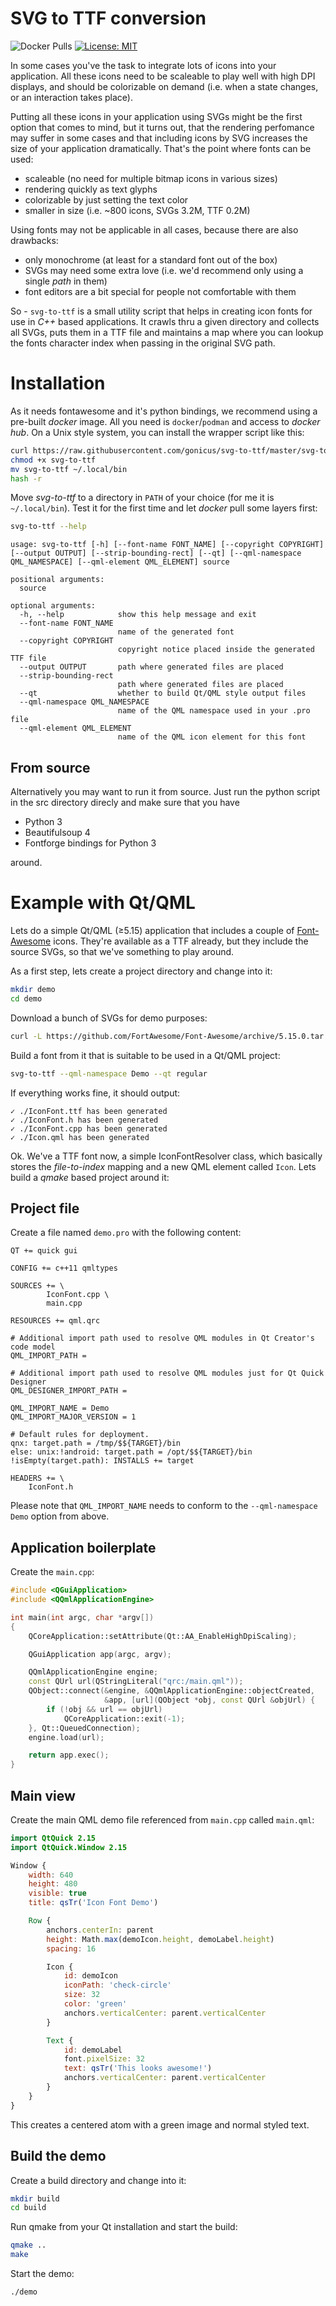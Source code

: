 SVG to TTF conversion
=====================
![Docker Pulls](https://img.shields.io/docker/pulls/gonicus/svg-to-ttf) [![License: MIT](https://img.shields.io/badge/License-MIT-yellow.svg)](https://opensource.org/licenses/MIT)

In some cases you've the task to integrate lots of icons into your application. All
these icons need to be scaleable to play well with high DPI displays, and should be
colorizable on demand (i.e. when a state changes, or an interaction takes place).

Putting all these icons in your application using SVGs might be the first option that
comes to mind, but it turns out, that the rendering perfomance may suffer in some cases
and that including icons by SVG increases the size of your application dramatically. That's
the point where fonts can be used:

 * scaleable (no need for multiple bitmap icons in various sizes)
 * rendering quickly as text glyphs
 * colorizable by just setting the text color
 * smaller in size (i.e. ~800 icons, SVGs 3.2M, TTF 0.2M)

Using fonts may not be applicable in all cases, because there are also drawbacks:

 * only monochrome (at least for a standard font out of the box)
 * SVGs may need some extra love (i.e. we'd recommend only using a single *path* in them)
 * font editors are a bit special for people not comfortable with them

So - `svg-to-ttf` is a small utility script that helps in creating icon fonts for use
in *C++* based applications. It crawls thru a given directory and collects all SVGs, puts
them in a TTF file and maintains a map where you can lookup the fonts character index when
passing in the original SVG path.


Installation
============

As it needs fontawesome and it's python bindings, we recommend using a pre-built *docker*
image. All you need is `docker`/`podman` and access to *docker hub*. On a Unix style system,
you can install the wrapper script like this:

```sh
curl https://raw.githubusercontent.com/gonicus/svg-to-ttf/master/svg-to-ttf --output svg-to-ttf
chmod +x svg-to-ttf
mv svg-to-ttf ~/.local/bin
hash -r
```

Move *svg-to-ttf* to a directory in `PATH` of your choice (for me it is `~/.local/bin`). Test it for
the first time and let *docker* pull some layers first:

```sh
svg-to-ttf --help
```

```
usage: svg-to-ttf [-h] [--font-name FONT_NAME] [--copyright COPYRIGHT] [--output OUTPUT] [--strip-bounding-rect] [--qt] [--qml-namespace QML_NAMESPACE] [--qml-element QML_ELEMENT] source

positional arguments:
  source

optional arguments:
  -h, --help            show this help message and exit
  --font-name FONT_NAME
                        name of the generated font
  --copyright COPYRIGHT
                        copyright notice placed inside the generated TTF file
  --output OUTPUT       path where generated files are placed
  --strip-bounding-rect
                        path where generated files are placed
  --qt                  whether to build Qt/QML style output files
  --qml-namespace QML_NAMESPACE
                        name of the QML namespace used in your .pro file
  --qml-element QML_ELEMENT
                        name of the QML icon element for this font

```


From source
-----------

Alternatively you may want to run it from source. Just run the python script in the src directory direcly and make
sure that you have

 * Python 3
 * Beautifulsoup 4
 * Fontforge bindings for Python 3

around.


Example with Qt/QML
===================

Lets do a simple Qt/QML (≥5.15) application that includes a couple of [Font-Awesome](https://github.com/FortAwesome/Font-Awesome)
icons. They're available as a TTF already, but they include the source SVGs, so that we've something to play around.

As a first step, lets create a project directory and change into it:

```sh
mkdir demo
cd demo
```

Download a bunch of SVGs for demo purposes:

```sh
curl -L https://github.com/FortAwesome/Font-Awesome/archive/5.15.0.tar.gz | tar xvz --strip-components=2 Font-Awesome-5.15.0/svgs/regular
```

Build a font from it that is suitable to be used in a Qt/QML project:

```sh
svg-to-ttf --qml-namespace Demo --qt regular
```

If everything works fine, it should output:

```
✓ ./IconFont.ttf has been generated
✓ ./IconFont.h has been generated
✓ ./IconFont.cpp has been generated
✓ ./Icon.qml has been generated
```

Ok. We've a TTF font now, a simple IconFontResolver class, which basically stores the *file-to-index* mapping and a
new QML element called `Icon`. Lets build a *qmake* based project around it:

Project file
------------

Create a file named `demo.pro` with the following content:

```qmake
QT += quick gui

CONFIG += c++11 qmltypes

SOURCES += \
        IconFont.cpp \
        main.cpp

RESOURCES += qml.qrc

# Additional import path used to resolve QML modules in Qt Creator's code model
QML_IMPORT_PATH =

# Additional import path used to resolve QML modules just for Qt Quick Designer
QML_DESIGNER_IMPORT_PATH =

QML_IMPORT_NAME = Demo
QML_IMPORT_MAJOR_VERSION = 1

# Default rules for deployment.
qnx: target.path = /tmp/$${TARGET}/bin
else: unix:!android: target.path = /opt/$${TARGET}/bin
!isEmpty(target.path): INSTALLS += target

HEADERS += \
    IconFont.h
```

Please note that `QML_IMPORT_NAME` needs to conform to the `--qml-namespace Demo` option from above.

Application boilerplate
-----------------------

Create the `main.cpp`:

```cpp
#include <QGuiApplication>
#include <QQmlApplicationEngine>

int main(int argc, char *argv[])
{
    QCoreApplication::setAttribute(Qt::AA_EnableHighDpiScaling);

    QGuiApplication app(argc, argv);

    QQmlApplicationEngine engine;
    const QUrl url(QStringLiteral("qrc:/main.qml"));
    QObject::connect(&engine, &QQmlApplicationEngine::objectCreated,
                     &app, [url](QObject *obj, const QUrl &objUrl) {
        if (!obj && url == objUrl)
            QCoreApplication::exit(-1);
    }, Qt::QueuedConnection);
    engine.load(url);

    return app.exec();
}
```

Main view
---------

Create the main QML demo file referenced from `main.cpp` called `main.qml`:

```qml
import QtQuick 2.15
import QtQuick.Window 2.15

Window {
    width: 640
    height: 480
    visible: true
    title: qsTr('Icon Font Demo')

    Row {
        anchors.centerIn: parent
        height: Math.max(demoIcon.height, demoLabel.height)
        spacing: 16

        Icon {
            id: demoIcon
            iconPath: 'check-circle'
            size: 32
            color: 'green'
            anchors.verticalCenter: parent.verticalCenter
        }

        Text {
            id: demoLabel
            font.pixelSize: 32
            text: qsTr('This looks awesome!')
            anchors.verticalCenter: parent.verticalCenter
        }
    }
}

```

This creates a centered atom with a green image and normal styled text.

Build the demo
--------------

Create a build directory and change into it:

```sh
mkdir build
cd build
```

Run qmake from your Qt installation and start the build:

```sh
qmake ..
make
```

Start the demo:

```sh
./demo
```

